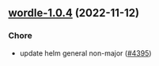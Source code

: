 

## [wordle-1.0.4](https://github.com/truecharts/charts/compare/wordle-1.0.3...wordle-1.0.4) (2022-11-12)

### Chore

- update helm general non-major ([#4395](https://github.com/truecharts/charts/issues/4395))
  
  